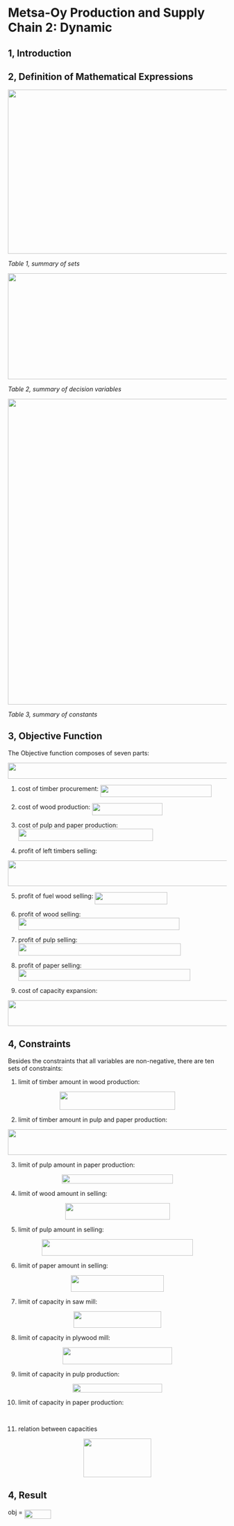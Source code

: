 
# Metsa-Oy Production and Supply Chain 2: Dynamic

## 1, Introduction

## 2, Definition of Mathematical Expressions

<p align="center"><img src="/examples/quadradic/tex/563cda82815e6e35d5d6d9c125bc476d.svg?invert_in_darkmode&sanitize=true" align=middle width=679.5676040999999pt height=377.24512319999997pt/></p>

_Table 1, summary of sets_

<p align="center"><img src="/examples/quadradic/tex/e32faef5aff14bb0102b79579fd6124a.svg?invert_in_darkmode&sanitize=true" align=middle width=683.4446982pt height=243.95743514999998pt/></p>

_Table 2, summary of decision variables_

<p align="center"><img src="/examples/quadradic/tex/d77ff47ff87bdc176ed4dfcb29ecfe87.svg?invert_in_darkmode&sanitize=true" align=middle width=759.1170212999999pt height=704.2273705499999pt/></p>

_Table 3, summary of constants_

## 3, Objective Function

The Objective function composes of seven parts:

<p align="center"><img src="/examples/quadradic/tex/1ac1da39bc183d4319251012fea9fc08.svg?invert_in_darkmode&sanitize=true" align=middle width=590.4896695499999pt height=37.775108249999995pt/></p>

1. cost of timber procurement: <img src="/examples/quadradic/tex/9ef2df73999b9e34cebc98b451a23586.svg?invert_in_darkmode&sanitize=true" align=middle width=256.1740203pt height=27.91243950000002pt/>

2. cost of wood production: <img src="/examples/quadradic/tex/a0f688b49aee6538fa36879fc524c813.svg?invert_in_darkmode&sanitize=true" align=middle width=162.26319779999997pt height=27.91243950000002pt/>

3. cost of pulp and paper production: <img src="/examples/quadradic/tex/a530cd9609956ba8e65a443c56475442.svg?invert_in_darkmode&sanitize=true" align=middle width=310.38598469999994pt height=27.6567522pt/>

4. profit of left timbers selling:

<p align="center"><img src="/examples/quadradic/tex/29e061fbccb1cdb13491df5948921c0e.svg?invert_in_darkmode&sanitize=true" align=middle width=721.82700315pt height=59.1786591pt/></p>

5. profit of fuel wood selling: <img src="/examples/quadradic/tex/f624dba7a12f224efaaec04a32aad3fa.svg?invert_in_darkmode&sanitize=true" align=middle width=166.68490904999996pt height=27.91243950000002pt/>

6. profit of wood selling: <img src="/examples/quadradic/tex/8354474e12e69ee942aa8eeac3c58182.svg?invert_in_darkmode&sanitize=true" align=middle width=370.7204588999999pt height=27.91243950000002pt/>

7. profit of pulp selling: <img src="/examples/quadradic/tex/e6af97183aa4d9f14e6a3171e2069e80.svg?invert_in_darkmode&sanitize=true" align=middle width=373.83317565pt height=27.91243950000002pt/>

8. profit of paper selling: <img src="/examples/quadradic/tex/18be2a997b4160a88336457a53778454.svg?invert_in_darkmode&sanitize=true" align=middle width=395.76655304999997pt height=26.76175259999998pt/>

9. cost of capacity expansion:

<p align="center"><img src="/examples/quadradic/tex/78e55a113a4226335119bad2aa000c1f.svg?invert_in_darkmode&sanitize=true" align=middle width=862.1789005499999pt height=59.1786591pt/></p>

## 4, Constraints

Besides the constraints that all variables are non-negative, there are ten sets of constraints:

1. limit of timber amount in wood production:

<p align="center"><img src="/examples/quadradic/tex/84d301a60a213be364e66b5ed77689c1.svg?invert_in_darkmode&sanitize=true" align=middle width=266.16246689999997pt height=41.9486826pt/></p>

2. limit of timber amount in pulp and paper production:

<p align="center"><img src="/examples/quadradic/tex/713bfb223a5e9fced1b09fde481e1497.svg?invert_in_darkmode&sanitize=true" align=middle width=506.44621829999994pt height=59.1786591pt/></p>

3. limit of pulp amount in paper production:

<p align="center"><img src="/examples/quadradic/tex/bf2ad5901b00c22350eff8fe62496778.svg?invert_in_darkmode&sanitize=true" align=middle width=256.4499696pt height=21.469790099999997pt/></p>

4. limit of wood amount in selling:

<p align="center"><img src="/examples/quadradic/tex/82468c6f348b4c6e9b73e74691394258.svg?invert_in_darkmode&sanitize=true" align=middle width=241.00219275pt height=37.90293045pt/></p>

5. limit of pulp amount in selling:

<p align="center"><img src="/examples/quadradic/tex/bfad9e837928c6b95cee808a7e0c7644.svg?invert_in_darkmode&sanitize=true" align=middle width=347.85936075pt height=37.90293045pt/></p>

6. limit of paper amount in selling:

<p align="center"><img src="/examples/quadradic/tex/13a029c6d928d57f76e9447e7de78312.svg?invert_in_darkmode&sanitize=true" align=middle width=213.94654379999997pt height=37.90293045pt/></p>

7. limit of capacity in saw mill:

<p align="center"><img src="/examples/quadradic/tex/161b50a8d5880c70e720faea41a2e242.svg?invert_in_darkmode&sanitize=true" align=middle width=201.34612575pt height=37.775108249999995pt/></p>

8. limit of capacity in plywood mill:

<p align="center"><img src="/examples/quadradic/tex/1a4d177cdf3eef267931af94fbf2ff37.svg?invert_in_darkmode&sanitize=true" align=middle width=251.7210234pt height=38.90747685pt/></p>

9. limit of capacity in pulp production:

<p align="center"><img src="/examples/quadradic/tex/82647487eda6cf4aa1cb82ea61248bbc.svg?invert_in_darkmode&sanitize=true" align=middle width=206.1748491pt height=20.95157625pt/></p>

10. limit of capacity in paper production:

<p align="center"><img src="/examples/quadradic/tex/a87f0eeebd6e3b5251b085afe08f65fd.svg?invert_in_darkmode&sanitize=true" align=middle width=184.25809544999998pt height=15.805440749999999pt/></p>

11. relation between capacities

<p align="center"><img src="/examples/quadradic/tex/093c5077d93657dcfaddcfd524d62a28.svg?invert_in_darkmode&sanitize=true" align=middle width=155.37469695pt height=88.58448225pt/></p>

## 4, Result

obj = <img src="/examples/quadradic/tex/802a3775f25032ef62fd5fcc44769405.svg?invert_in_darkmode&sanitize=true" align=middle width=61.535618099999986pt height=21.18721440000001pt/>
